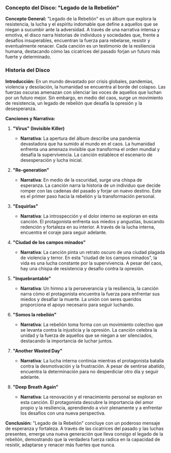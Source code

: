 ### Concepto del Disco: "Legado de la Rebelión"

**Concepto General:**
"Legado de la Rebelión" es un álbum que explora la resistencia, la lucha y el espíritu indomable que define a aquellos que se niegan a sucumbir ante la adversidad. A través de una narrativa intensa y emotiva, el disco narra historias de individuos y sociedades que, frente a desafíos insuperables, encuentran la fuerza para rebelarse, resistir y eventualmente renacer. Cada canción es un testimonio de la resiliencia humana, destacando cómo las cicatrices del pasado forjan un futuro más fuerte y determinado.

### Historia del Disco

**Introducción:**
En un mundo devastado por crisis globales, pandemias, violencia y desolación, la humanidad se encuentra al borde del colapso. Las fuerzas oscuras amenazan con silenciar las voces de aquellos que luchan por un futuro mejor. Sin embargo, en medio del caos, surge un movimiento de resistencia, un legado de rebelión que desafía la opresión y la desesperanza.

**Canciones y Narrativa:**

1. **"Virus" (Invisible Killer)**

   - **Narrativa**: La apertura del álbum describe una pandemia devastadora que ha sumido al mundo en el caos. La humanidad enfrenta una amenaza invisible que transforma el orden mundial y desafía la supervivencia. La canción establece el escenario de desesperación y lucha inicial.

2. **"Re-generation"**

   - **Narrativa**: En medio de la oscuridad, surge una chispa de esperanza. La canción narra la historia de un individuo que decide romper con las cadenas del pasado y forjar un nuevo destino. Este es el primer paso hacia la rebelión y la transformación personal.

3. **"Esquirlas"**

   - **Narrativa**: La introspección y el dolor interno se exploran en esta canción. El protagonista enfrenta sus miedos y angustias, buscando redención y fortaleza en su interior. A través de la lucha interna, encuentra el coraje para seguir adelante.

4. **"Ciudad de los campos minados"**

   - **Narrativa**: La canción pinta un retrato oscuro de una ciudad plagada de violencia y terror. En esta "ciudad de los campos minados", la vida es una lucha constante por la supervivencia. A pesar del caos, hay una chispa de resistencia y desafío contra la opresión.

5. **"Inquebrantable"**

   - **Narrativa**: Un himno a la perseverancia y la resiliencia, la canción narra cómo el protagonista encuentra la fuerza para enfrentar sus miedos y desafiar la muerte. La unión con seres queridos proporciona el apoyo necesario para seguir luchando.

6. **"Somos la rebelión"**

   - **Narrativa**: La rebelión toma forma con un movimiento colectivo que se levanta contra la injusticia y la opresión. La canción celebra la unidad y la fuerza de aquellos que se niegan a ser silenciados, destacando la importancia de luchar juntos.

7. **"Another Wasted Day"**

   - **Narrativa**: La lucha interna continúa mientras el protagonista batalla contra la desmotivación y la frustración. A pesar de sentirse abatido, encuentra la determinación para no desperdiciar otro día y seguir adelante.

8. **"Deep Breath Again"**
   - **Narrativa**: La renovación y el renacimiento personal se exploran en esta canción. El protagonista descubre la importancia del amor propio y la resiliencia, aprendiendo a vivir plenamente y a enfrentar los desafíos con una nueva perspectiva.

**Conclusión:**
"Legado de la Rebelión" concluye con un poderoso mensaje de esperanza y fortaleza. A través de las cicatrices del pasado y las luchas presentes, emerge una nueva generación que lleva consigo el legado de la rebelión, demostrando que la verdadera fuerza radica en la capacidad de resistir, adaptarse y renacer más fuertes que nunca.
